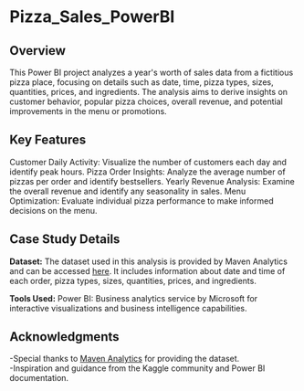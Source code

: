 # Pizza_Sales_PowerBI

## Overview
This Power BI project analyzes a year's worth of sales data from a fictitious pizza place, focusing on details such as date, time, pizza types, sizes, quantities, prices, and ingredients. The analysis aims to derive insights on customer behavior, popular pizza choices, overall revenue, and potential improvements in the menu or promotions.

## Key Features
Customer Daily Activity: Visualize the number of customers each day and identify peak hours.
Pizza Order Insights: Analyze the average number of pizzas per order and identify bestsellers.
Yearly Revenue Analysis: Examine the overall revenue and identify any seasonality in sales.
Menu Optimization: Evaluate individual pizza performance to make informed decisions on the menu.

## Case Study Details
**Dataset:**
The dataset used in this analysis is provided by Maven Analytics and can be accessed [here](https://www.kaggle.com/datasets/mysarahmadbhat/pizza-place-sales). It includes information about date and time of each order, pizza types, sizes, quantities, prices, and ingredients.

**Tools Used:**
Power BI: Business analytics service by Microsoft for interactive visualizations and business intelligence capabilities.

## Acknowledgments
-Special thanks to [Maven Analytics](https://mavenanalytics.io/data-playground) for providing the dataset.                                                                                                             
-Inspiration and guidance from the Kaggle community and Power BI documentation.
